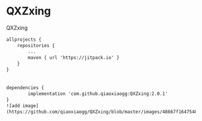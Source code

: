 # QXZxing
QXZxing
  
	allprojects {
		repositories {
			...
			maven { url 'https://jitpack.io' }
		}
	}     
  
  
	dependencies {
	        implementation 'com.github.qiaoxiaogg:QXZxing:2.0.1'
	}  
	![add image](https://github.com/qiaoxiaogg/QXZxing/blob/master/images/48667f1647548f046c3112d7503aa21.jpg)
	
	
